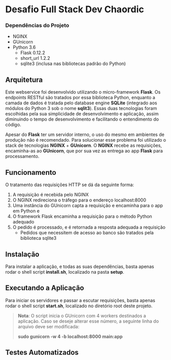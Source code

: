 Desafio Full Stack Dev Chaordic
===================

### Dependências do Projeto

- NGINX
- GUnicorn
- Python 3.6
	- Flask 0.12.2
    - short_url 1.2.2
    - sqlite3 (inclusa nas bibliotecas padrão do Python)

Arquitetura
-------------------

Este webservice foi desenvolvido utilizando o micro-framework **Flask**. Os endpoints RESTful são tratados por essa biblioteca Python, enquanto a camada de dados é tratada pelo database engine **SQLite** (integrado aos módulos do Python 3 sob o nome **sqlit3**). Essas duas tecnologias foram escolhidas pela sua simplicidade de desenvolvimento e aplicação, assim diminuindo o tempo de desenvolvimento e facilitando o entendimento do código.


Apesar do **Flask** ter um servidor interno, o uso do mesmo em ambientes de produção não é recomendado. Para solucionar esse problema foi utilizado o stack de tecnologias **NGINX** + **GUnicorn**. O **NGINX** recebe as requisições, encaminha-as ao **GUnicorn**, que por sua vez as entrega ao app **Flask** para processamento.


Funcionamento
-------------------

O tratamento das requisições HTTP se dá da seguinte forma:

1. A requisição é recebida pelo NGINX
2. O NGINX redireciona o tráfego para o endereço localhost:8000
3. Uma instância do GUnicorn capta a requisição e encaminha para o app em Python e
4. O framework Flask encaminha a requisição para o método Python adequado
5. O pedido é processado, e é retornada a resposta adequada a requisição
    - Pedidos que necessitem de acesso ao banco são tratados pela biblioteca sqlite3


Instalação
-------------------

Para instalar a aplicação, e todas as suas dependências, basta apenas rodar o shell script **install.sh**, localizado na pasta **setup**.


Executando a Aplicação
-------------------

Para iniciar os servidores e passar a escutar requisições, basta apenas rodar o shell script **start.sh**, localizado no diretório root deste projeto.

> **Nota**: O script inicia o GUnicorn com 4 workers destinados a aplicação. Caso se deseje alterar esse número, a seguinte linha do arquivo deve ser modificada:
>
> **sudo gunicorn -w 4 -b localhost:8000 main:app**

Testes Automatizados
-------------------
